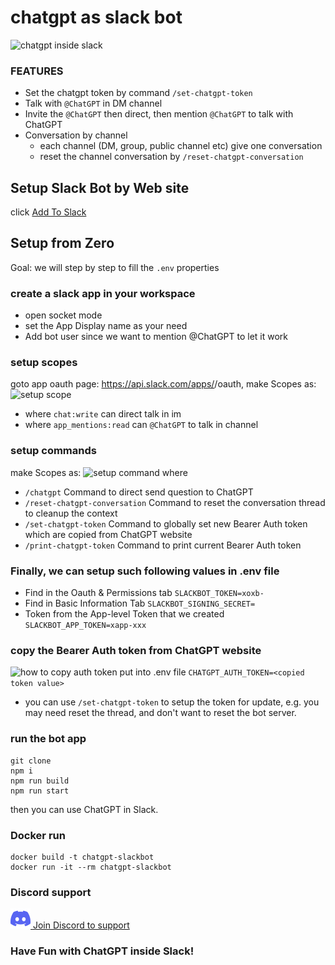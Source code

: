 # chatgpt as slack bot
![chatgpt inside slack](./img/chatgpt-demo-v1.gif)

### FEATURES
- Set the chatgpt token by command `/set-chatgpt-token`
- Talk with `@ChatGPT` in DM channel
- Invite the `@ChatGPT` then direct, then mention `@ChatGPT` to talk with ChatGPT
- Conversation by channel
  - each channel (DM, group, public channel etc) give one conversation
  - reset the channel conversation by `/reset-chatgpt-conversation`

## Setup Slack Bot by Web site
click [Add To Slack](https://chatgpt.slackext.com/)

## Setup from Zero

Goal: we will step by step to fill the `.env` properties

### create a slack app in your workspace
  - open socket mode
  - set the App Display name as your need
  - Add bot user since we want to mention @ChatGPT to let it work

### setup scopes
goto app oauth page: https://api.slack.com/apps/<replace-app-id>/oauth, make Scopes as:
![setup scope](./img/scope.png)
- where `chat:write` can direct talk in im
- where `app_mentions:read` can `@ChatGPT` to talk in channel

### setup commands
make Scopes as:
![setup command](./img/command.png)
where
- `/chatgpt` Command to direct send question to ChatGPT
- `/reset-chatgpt-conversation` Command to reset the conversation thread to cleanup the context
- `/set-chatgpt-token` Command to globally set new Bearer Auth token which are copied from ChatGPT website
- `/print-chatgpt-token` Command to print current Bearer Auth token

### Finally, we can setup such following values in .env file
- Find in the Oauth  & Permissions tab `SLACKBOT_TOKEN=xoxb-`
- Find in Basic Information Tab `SLACKBOT_SIGNING_SECRET=`
- Token from the App-level Token that we created `SLACKBOT_APP_TOKEN=xapp-xxx`

### copy the Bearer Auth token from ChatGPT website
![how to copy auth token](./img/token.png)
put into .env file `CHATGPT_AUTH_TOKEN=<copied token value>`
- you can use `/set-chatgpt-token` to setup the token for update, e.g. you may need reset the thread, and don't want to reset the bot server.

### run the bot app
```
git clone
npm i
npm run build
npm run start
```
then you can use ChatGPT in Slack.

### Docker run
```
docker build -t chatgpt-slackbot
docker run -it --rm chatgpt-slackbot
```

### Discord support
<a href='https://discord.gg/WFbxPgqkjF'>
<img src='./img/discord-icon-svgrepo-com.svg' height='32' /> Join Discord to support
</a>

### Have Fun with ChatGPT inside Slack!